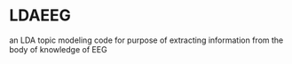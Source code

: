 # LDAEEG
an LDA topic modeling code for purpose of extracting information from the body of knowledge of EEG 
